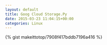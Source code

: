 ```yaml
---
layout: default                                                                                                              
title: Goog Cloud Storage.Py                                                                                                                       
date: 2015-03-23 11:04:15+00:00                                                                                                                        
categories: Linux                                                                                                                
---                                                                                                                              
```


{% gist makeittotop/7908f417bddb7196a416 %}                                                                                                           

